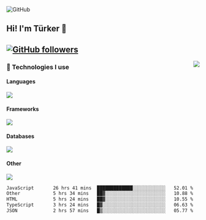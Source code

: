 ![GitHub](https://github.com/turkwr/turkwr/assets/63150613/e5462c44-ccab-48a0-8a33-9f1ea91ff35d)
<!-- ## Hi! I'm Türker 🖐️ -->

##  Hi! I'm Türker 👋
## [![GitHub followers](https://img.shields.io/github/followers/turkwr?color=333&label=Follow&logo=github&logoColor=fff&style=flat-square)](https://github.com/turkwr?tab=followers)
<a href="https://discord.com/users/162740870607536128">
 <img src="https://lanyard.cnrad.dev/api/162740870607536128?hideTimestamp=true&idleMessage=Just%20chillin'%20at%20the%20moment&bg=161a23&animated=true" align="right" />
</a>

### 🧠 Technologies I use
#### Languages
![](https://skillicons.dev/icons?i=js,ts,py,php,go&theme=dark&perline=6)
#### Frameworks
![](https://skillicons.dev/icons?i=next,react,nodejs,tailwind,bootstrap,express&theme=dark&perline=6)
#### Databases
![](https://skillicons.dev/icons?i=mongodb,mysql,sqlite,postgres&theme=dark&perline=6)
#### Other
![](https://skillicons.dev/icons?i=github,git,figma,photoshop,cloudflare,vercel,replit,vscode,visualstudio,discord&theme=dark&perline=6)


<!--START_SECTION:waka-->

```txt
JavaScript       26 hrs 41 mins  █████████████░░░░░░░░░░░░   52.01 %
Other            5 hrs 34 mins   ██▓░░░░░░░░░░░░░░░░░░░░░░   10.88 %
HTML             5 hrs 24 mins   ██▓░░░░░░░░░░░░░░░░░░░░░░   10.55 %
TypeScript       3 hrs 24 mins   █▓░░░░░░░░░░░░░░░░░░░░░░░   06.63 %
JSON             2 hrs 57 mins   █▒░░░░░░░░░░░░░░░░░░░░░░░   05.77 %
```

<!--END_SECTION:waka-->
